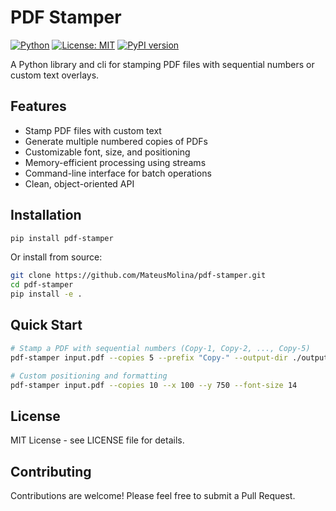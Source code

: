 # PDF Stamper

[![Python](https://img.shields.io/badge/python-3.8+-blue.svg)](https://www.python.org/downloads/)
[![License: MIT](https://img.shields.io/badge/License-MIT-yellow.svg)](https://opensource.org/licenses/MIT)
[![PyPI version](https://badge.fury.io/py/pdf-stamper.svg)](https://badge.fury.io/py/pdf-stamper)

A Python library and cli for stamping PDF files with sequential numbers or custom text overlays.

## Features

- Stamp PDF files with custom text
- Generate multiple numbered copies of PDFs
- Customizable font, size, and positioning
- Memory-efficient processing using streams
- Command-line interface for batch operations
- Clean, object-oriented API

## Installation

```bash
pip install pdf-stamper
```

Or install from source:

```bash
git clone https://github.com/MateusMolina/pdf-stamper.git
cd pdf-stamper
pip install -e .
```

## Quick Start

```bash
# Stamp a PDF with sequential numbers (Copy-1, Copy-2, ..., Copy-5)
pdf-stamper input.pdf --copies 5 --prefix "Copy-" --output-dir ./output --position top-right

# Custom positioning and formatting
pdf-stamper input.pdf --copies 10 --x 100 --y 750 --font-size 14
```

## License

MIT License - see LICENSE file for details.

## Contributing

Contributions are welcome! Please feel free to submit a Pull Request.
